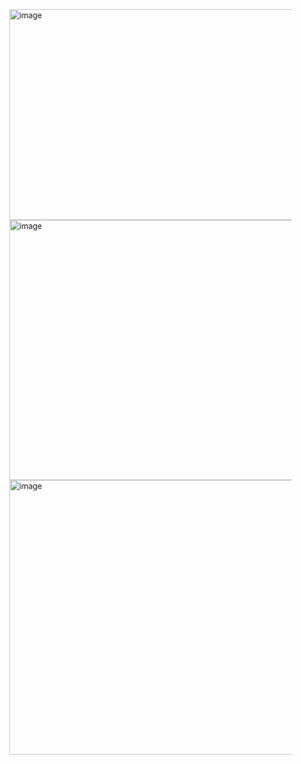 <img width="625" height="376" alt="image" src="https://github.com/user-attachments/assets/49f6adb7-87ad-4db4-98bc-7e0bcc8e65c9" />
<img width="671" height="464" alt="image" src="https://github.com/user-attachments/assets/6d8460bd-3f81-4e4e-a91e-a863b7f80a2f" />
<img width="621" height="490" alt="image" src="https://github.com/user-attachments/assets/8e79e2f2-46e5-477a-ac87-24f438a7371b" />


